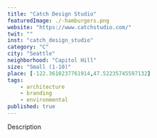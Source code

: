 ```yaml
---
title: "Catch Design Studio"
featuredImage: ./-hamburgers.png
website: "https://www.catchstudio.com/"
twit: ""
inst: "catch_design_studio"
category: "C"
city: "Seattle"
neighborhood: "Capitol Hill"
size: "Small (1-10)"
place: [-122.3610237761914,47.52235745597132]
tags:
    - architecture
    - branding
    - environmental
published: true
---
```


Description
